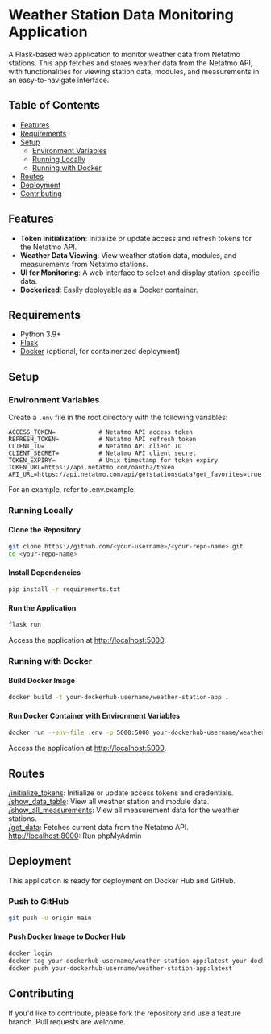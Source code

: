 # Weather Station Data Monitoring Application

A Flask-based web application to monitor weather data from Netatmo stations. This app fetches and stores weather data from the Netatmo API, with functionalities for viewing station data, modules, and measurements in an easy-to-navigate interface.

## Table of Contents

- [Features](#features)
- [Requirements](#requirements)
- [Setup](#setup)
  - [Environment Variables](#environment-variables)
  - [Running Locally](#running-locally)
  - [Running with Docker](#running-with-docker)
- [Routes](#routes)
- [Deployment](#deployment)
- [Contributing](#contributing)

## Features

- **Token Initialization**: Initialize or update access and refresh tokens for the Netatmo API.
- **Weather Data Viewing**: View weather station data, modules, and measurements from Netatmo stations.
- **UI for Monitoring**: A web interface to select and display station-specific data.
- **Dockerized**: Easily deployable as a Docker container.

## Requirements

- Python 3.9+
- [Flask](https://flask.palletsprojects.com/)
- [Docker](https://www.docker.com/) (optional, for containerized deployment)

## Setup

### Environment Variables

Create a `.env` file in the root directory with the following variables:

```plaintext
ACCESS_TOKEN=            # Netatmo API access token
REFRESH_TOKEN=           # Netatmo API refresh token
CLIENT_ID=               # Netatmo API client ID
CLIENT_SECRET=           # Netatmo API client secret
TOKEN_EXPIRY=            # Unix timestamp for token expiry
TOKEN_URL=https://api.netatmo.com/oauth2/token
API_URL=https://api.netatmo.com/api/getstationsdata?get_favorites=true
```

For an example, refer to .env.example.

### Running Locally

#### Clone the Repository

```bash
git clone https://github.com/<your-username>/<your-repo-name>.git
cd <your-repo-name>
```

#### Install Dependencies

```bash
pip install -r requirements.txt
```

#### Run the Application

```bash
flask run
```
Access the application at [http://localhost:5000](http://localhost:5000).

### Running with Docker

#### Build Docker Image

```bash
docker build -t your-dockerhub-username/weather-station-app .
```

#### Run Docker Container with Environment Variables

```bash 
docker run --env-file .env -p 5000:5000 your-dockerhub-username/weather-station-app
``` 

Access the application at [http://localhost:5000](http://localhost:5000).

## Routes

[/initialize_tokens](http://localhost:5000/initialize_tokens): Initialize or update access tokens and credentials.  
[/show_data_table](http://localhost:5000/show_data_table): View all weather station and module data.  
[/show_all_measurements](http://localhost:5000/show_all_measurements): View all measurement data for the weather stations.  
[/get_data](http://localhost:5000/get_data): Fetches current data from the Netatmo API.  
[http://localhost:8000](http://localhost:8000): Run phpMyAdmin  

## Deployment
This application is ready for deployment on Docker Hub and GitHub.

### Push to GitHub

```bash
git push -u origin main
```

#### Push Docker Image to Docker Hub

```bash
docker login
docker tag your-dockerhub-username/weather-station-app:latest your-dockerhub-username/weather-station-app:latest
docker push your-dockerhub-username/weather-station-app:latest
```

## Contributing
If you'd like to contribute, please fork the repository and use a feature branch. Pull requests are welcome.
